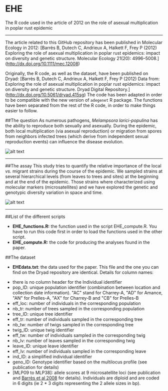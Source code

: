 # EHE
The R code used in the article of 2012 on the role of asexual multiplication in poplar rust epidemic

---
  
The article related to this GitHub repository has been published in Molecular Ecology in 2012: [Barrès B, Dutech C, Andrieux A, Halkett F, Frey P (2012) Exploring the role of asexual multiplication in poplar rust epidemics: impact on diversity and genetic structure. Molecular Ecology 21(20): 4996–5008.] (http://dx.doi.org/10.1111/mec.12008)  

Originally, the R code, as well as the dataset, have been published on Dryad:
[Barrès B, Dutech C, Andrieux A, Halkett F, Frey P (2012) Data from: Exploring the role of asexual multiplication in poplar rust epidemics: impact on diversity and genetic structure. Dryad Digital Repository.] (http://dx.doi.org/10.5061/dryad.415sg) The code has been adapted in order to be compatible with the new version of `adegenet` R package. The functions have been separated from the rest of the R code, in order to make things easier to follow.  

##The question
As numerous pathogens, *Melampsora larici-populina* has the ability to reproduce both sexually and asexually. During the epidemic, both local multiplication (via asexual reproduction) or migration from spores from neighbors infected trees (which derive from independent sexual reproduction events) can influence the disease evolution.  

![alt text](http://googledrive.com/host/0B-FIusWb7o6PfjdhbUJncm1mdjM1NnQ1TWl6MHhZUnNRZjd6RkUtUVo5WlFsVURTV0lvQjA/EHElocalvsmigrant.png "Cartoon of the different strains that may influence the course of the epidemic")

---

##The assay
This study tries to quantify the relative importance of the local *vs.* migrant strains during the course of the epidemic. We sampled strains at several hierarchical levels (from leaves to trees and sites) at the beginning and at the end of the epidemic. Those strains where characterized using molecular markers (microsatellites) and we have explored the genetic and genotypic diversity variation in space and time.  

![alt text](http://googledrive.com/host/0B-FIusWb7o6PfjdhbUJncm1mdjM1NnQ1TWl6MHhZUnNRZjd6RkUtUVo5WlFsVURTV0lvQjA/EHEsamplingdesign.png "Cartoon of the sampling design of the survey")

---

##List of the different scripts

* **EHE_functions.R:** the function used in the script EHE_compute.R. You have to run this code first in order to load the functions used in the other script. 
* **EHE_compute.R:** the code for producing the analyses found in the paper.  


##The dataset

* **EHEdata.txt**: the data used for the paper. This file and the one you can find on the Dryad repository are identical. Details for column names: 
 + there is no column header for the Individual identifier
 + pop_ID: unique population identifier (combination between location and collection date information). "AC" stand for Charrey-A, "AD" for Amance, "AN" for Prelles-A, "AX" for Charrey-B and "CB" for Prelles-B
 + eff_loc: number of individuals in the corresponding population
 + nb_tr: number of trees sampled in the corresponding population
 + tree_ID: unique tree identifier
 + eff_tr: number of individuals sampled in the corresponding tree
 + nb_tw: number of twigs sampled in the corresponding tree
 + twig_ID: unique twig identifier
 + eff_tw: number of individuals sampled in the corresponding twig
 + nb_lv: number of leaves sampled in the corresponding twig
 + leave_ID: unique leave identifier
 + eff_lv: number of individuals sampled in the corresponding leave
 + ind_ID: a simplified individual identifier
 + geno_ID: Genotype identifier based on the multilocus profile (see publication for details)
 + [MLP09 to MLP38]: allele scores at 9 microsatellite loci (see publication and [Barrès et al 2008](http://www.sciencedirect.com/science/article/pii/S1567134808000725) for details). Individuals are diploid and are coded in 6 digits (ie 2 * 3 digits representing the 2 allele sizes in bp). 



